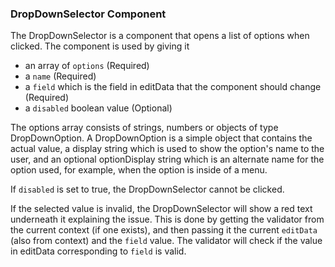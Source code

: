 ### DropDownSelector Component

The DropDownSelector is a component that opens a list of options when clicked. The component is used by giving it

- an array of `options` (Required)
- a `name` (Required)
- a `field` which is the field in editData that the component should change (Required)
- a `disabled` boolean value (Optional)

The options array consists of strings, numbers or objects of type DropDownOption. A DropDownOption is a simple object that contains the actual value, a display string which is used to show the option's name to the user, and an optional optionDisplay string which is an alternate name for the option used, for example, when the option is inside of a menu.

If `disabled` is set to true, the DropDownSelector cannot be clicked.

If the selected value is invalid, the DropDownSelector will show a red text underneath it explaining the issue. This is done by getting the validator from the current context (if one exists), and then passing it the current `editData` (also from context) and the `field` value. The validator will check if the value in editData corresponding to `field` is valid.

